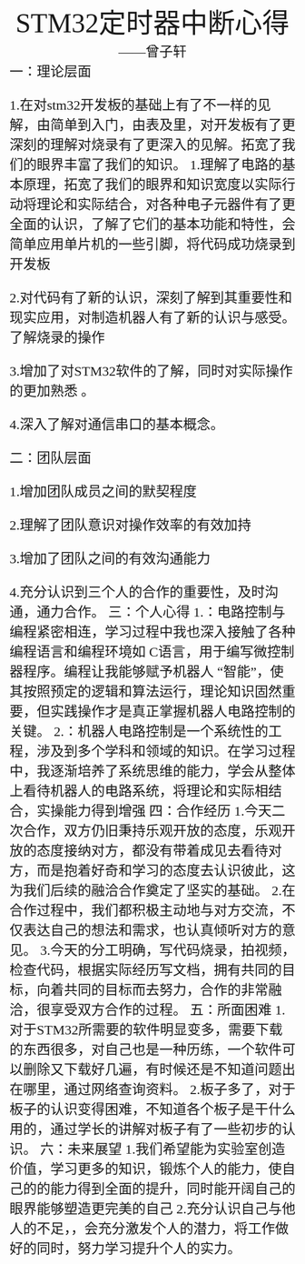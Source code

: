 #
<center><font face ="楷体" size=300> STM32定时器中断心得</font></center>

<center><font  face="楷体" size=5>——曾子轩</font></center>
<font face="楷体" size=5>一：理论层面

1.在对stm32开发板的基础上有了不一样的见解，由简单到入门，由表及里，对开发板有了更深刻的理解对烧录有了更深入的见解。拓宽了我们的眼界丰富了我们的知识。
1.理解了电路的基本原理，拓宽了我们的眼界和知识宽度以实际行动将理论和实际结合，对各种电子元器件有了更全面的认识，了解了它们的基本功能和特性，会简单应用单片机的一些引脚，将代码成功烧录到开发板 

2.对代码有了新的认识，深刻了解到其重要性和现实应用，对制造机器人有了新的认识与感受。了解烧录的操作

3.增加了对STM32软件的了解，同时对实际操作的更加熟悉 。

4.深入了解对通信串口的基本概念。

<font face="楷体" size=5>二：团队层面

1.增加团队成员之间的默契程度

2.理解了团队意识对操作效率的有效加持

3.增加了团队之间的有效沟通能力

4.充分认识到三个人的合作的重要性，及时沟通，通力合作。
<font face="楷体" size=5>三：个人心得
 1.：电路控制与编程紧密相连，学习过程中我也深入接触了各种编程语言和编程环境如 C语言，用于编写微控制器程序。编程让我能够赋予机器人 “智能”，使其按照预定的逻辑和算法运行，理论知识固然重要，但实践操作才是真正掌握机器人电路控制的关键。 
 2.：机器人电路控制是一个系统性的工程，涉及到多个学科和领域的知识。在学习过程中，我逐渐培养了系统思维的能力，学会从整体上看待机器人的电路系统，将理论和实际相结合，实操能力得到增强 
<font face="楷体" size=5>四：合作经历
1.今天二次合作，双方仍旧秉持乐观开放的态度，乐观开放的态度接纳对方，都没有带着成见去看待对方，而是抱着好奇和学习的态度去认识彼此，这为我们后续的融洽合作奠定了坚实的基础。 
2.在合作过程中，我们都积极主动地与对方交流，不仅表达自己的想法和需求，也认真倾听对方的意见。
3.今天的分工明确，写代码烧录，拍视频，检查代码，根据实际经历写文档，拥有共同的目标，向着共同的目标而去努力，合作的非常融洽，很享受双方合作的过程。
<font face="楷体" size=5>五：所面困难
1.对于STM32所需要的软件明显变多，需要下载的东西很多，对自己也是一种历练，一个软件可以删除又下载好几遍，有时候还是不知道问题出在哪里，通过网络查询资料。
2.板子多了，对于板子的认识变得困难，不知道各个板子是干什么用的，通过学长的讲解对板子有了一些初步的认识。
 <font face="楷体" size=5>六：未来展望
 1.我们希望能为实验室创造价值，学习更多的知识，锻炼个人的能力，使自己的的能力得到全面的提升，同时能开阔自己的眼界能够塑造更完美的自己
 2.充分认识自己与他人的不足，，会充分激发个人的潜力，将工作做好的同时，努力学习提升个人的实力。 




















